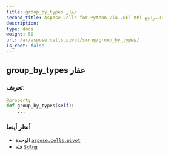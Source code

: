 ```yaml
---
title: group_by_types عقار
second_title: Aspose.Cells for Python via .NET API المراجع
description:
type: docs
weight: 50
url: /ar/aspose.cells.pivot/sxrng/group_by_types/
is_root: false
---
```

##  group_by_types عقار
###  تعريف:
```python
@property
def group_by_types(self):
    ...
```

###  أنظر أيضا
* الوحدة [`aspose.cells.pivot`](../../)
* فئة [`SxRng`](/cells/python-net/ar/aspose.cells.pivot/sxrng)

